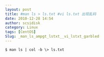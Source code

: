 ```yaml
---
layout: post
title: #man ls > ls.txt #vi ls.txt 出现乱码
date: 2010-12-28 14:54
author: scsidisk
category: Linux
tags: [CentOS]
Slug: _man_ls_ampgt_lstxt__vi_lstxt_garbled
---
```


    $ man ls | col -b \> ls.txt

